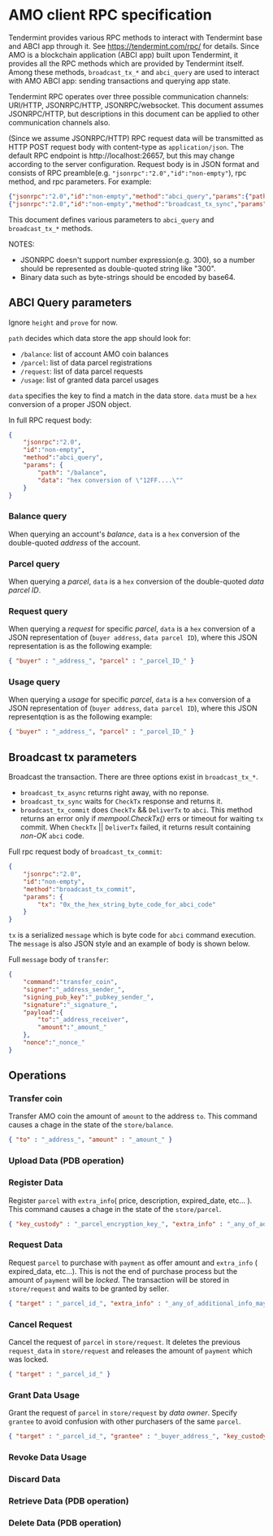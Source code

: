 # AMO client RPC specification
Tendermint provides various RPC methods to interact with Tendermint base and ABCI app through it. See https://tendermint.com/rpc/ for details. Since AMO is a blockchain application (ABCI app) built upon Tendermint, it provides all the RPC methods which are provided by Tendermint itself. Among these methods, `broadcast_tx_*` and `abci_query` are used to interact with AMO ABCI app: sending transactions and querying app state.

Tendermint RPC operates over three possible communication channels: URI/HTTP, JSONRPC/HTTP, JSONRPC/websocket. This document assumes JSONRPC/HTTP, but descriptions in this document can be applied to other communication channels also.

(Since we assume JSONRPC/HTTP)
RPC request data will be transmitted as HTTP POST request body with content-type as `application/json`. The default RPC endpoint is http://localhost:26657, but this may change according to the server configuration. Request body is in JSON format and consists of RPC preamble(e.g. `"jsonrpc":"2.0","id":"non-empty"`), rpc method, and rpc parameters. For example:
```json
{"jsonrpc":"2.0","id":"non-empty","method":"abci_query","params":{"path":"AMO specific path","data":"AMO specific data","height":"0","prove":"false"}}
{"jsonrpc":"2.0","id":"non-empty","method":"broadcast_tx_sync","params":{"tx":"AMO specific transaction"}}
```
This document defines various parameters to `abci_query` and `broadcast_tx_*` methods.

NOTES:
- JSONRPC doesn't support number expression(e.g. 300), so a number should be represented as double-quoted string like "300".
- Binary data such as byte-strings should be encoded by base64.

## ABCI Query parameters
Ignore `height` and `prove` for now.

`path` decides which data store the app should look for:
- `/balance`: list of account AMO coin balances
- `/parcel`: list of data parcel registrations
- `/request`: list of data parcel requests
- `/usage`: list of granted data parcel usages

`data` specifies the key to find a match in the data store. `data` must be a `hex` conversion of a proper JSON object.

In full RPC request body:
```json
{
    "jsonrpc":"2.0",
    "id":"non-empty",
    "method":"abci_query",
    "params": {
        "path": "/balance",
        "data": "hex conversion of \"12FF....\""
    }
}
```

### Balance query
When querying an account's _balance_, `data` is a `hex` conversion of the double-quoted _address_ of the account.

### Parcel query
When querying a _parcel_, `data` is a `hex` conversion of the double-quoted _data parcel ID_.

### Request query
When querying a _request_ for specific _parcel_, `data` is a `hex` conversion of a JSON representation of (`buyer address`, `data parcel ID`), where this JSON representation is as the following example:
```json
{ "buyer" : "_address_", "parcel" : "_parcel_ID_" }
```

### Usage query
When querying a _usage_ for specific _parcel_, `data` is a `hex` conversion of a JSON representation of (`buyer address`, `data parcel ID`), where this JSON representqtion is as the following example:
```json
{ "buyer" : "_address_", "parcel" : "_parcel_ID_" }
```

## Broadcast tx parameters
Broadcast the transaction. There are three options exist in `broadcast_tx_*`.
- `broadcast_tx_async` returns right away, with no reponse.
- `broadcast_tx_sync` waits for `CheckTx` response and returns it.
- `broadcast_tx_commit` does `CheckTx` && `DeliverTx` to `abci`.
This method returns an error only if _mempool.CheckTx()_ errs or timeout for waiting `tx` commit. When `CheckTx` || `DeliverTx` failed, it returns result containing _non-OK_ `abci` code.

Full rpc request body of `broadcast_tx_commit`:
```json
{
    "jsonrpc":"2.0",
    "id":"non-empty",
    "method":"broadcast_tx_commit",
    "params": {
        "tx": "0x_the_hex_string_byte_code_for_abci_code"
    }
}
```
`tx` is a serialized `message` which is byte code for `abci` command execution.
The `message` is also JSON style and an example of body is shown below.

Full `message` body of `transfer`:
```json
{
    "command":"transfer_coin",
    "signer":"_address_sender_",
    "signing_pub_key":"_pubkey_sender_",
    "signature":"_signature_",
    "payload":{
        "to":"_address_receiver",
        "amount":"_amount_"
    },
    "nonce":"_nonce_"
}
```

## Operations

### Transfer coin
Transfer AMO coin the amount of `amount` to the address `to`. This command causes a chage in the state of the `store/balance`.

```json
{ "to" : "_address_", "amount" : "_amount_" }
```

### Upload Data (PDB operation)
### Register Data

Register `parcel` with `extra_info`( price, description, expired_date, etc... ). This command causes a chage in the state of the `store/parcel`.

```json
{ "key_custody" : "_parcel_encryption_key_", "extra_info" : "_any_of_additional_info_may_comes_here_" }
```

### Request Data

Request `parcel` to purchase with `payment` as offer amount and `extra_info` ( expired_data, etc...). This is not the end of purchase process but the amount of `payment` will be *locked*. The transaction will be stored in `store/request` and waits to be granted by seller. 

```json
{ "target" : "_parcel_id_", "extra_info" : "_any_of_additional_info_may_comes_here_" }
``` 

### Cancel Request

Cancel the request of `parcel` in `store/request`. It deletes the previous `request_data` in `store/request` and releases the amount of `payment` which was locked.

```json
{ "target" : "_parcel_id_" }
```

### Grant Data Usage

Grant the request of `parcel` in `store/request` by *data owner*. Specify `grantee` to avoid confusion with other purchasers of the same `parcel`.

```json
{ "target" : "_parcel_id_", "grantee" : "_buyer_address_", "key_custody" : "_parcel_encryption_key_" }
```
### Revoke Data Usage
### Discard Data
### Retrieve Data (PDB operation)
### Delete Data (PDB operation)
